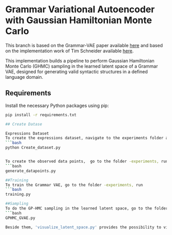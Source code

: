 # Grammar Variational Autoencoder with Gaussian Hamiltonian Monte Carlo

This branch is based on the Grammar-VAE paper available [here](https://arxiv.org/abs/1703.01925) and based on the implementation work of Tim Schneider available [here](https://github.com/TimPhillip/ac_grammar_vae).

This implementation builds a pipeline to perform Gaussian Hamiltonian Monte Carlo (GHMC) sampling in the learned latent space of a Grammar VAE, designed for generating valid syntactic structures in a defined language domain.

## Requirements

Install the necessary Python packages using pip:

```bash
pip install -r requirements.txt

## Create Datase

Expressions Dataset
To create the expressions dataset, navigate to the experiments folder and run:
```bash
python Create_dataset.py


To create the observed data points,  go to the folder -experiments, run
```bash
generate_datapoints.py

##Training
To train the Grammar VAE, go to the folder -experiments, run
```bash
training.py

##Sampling
To do the GP-HMC sampling in the learned latent space, go to the folder -experiments, run
```bash
GPHMC_GVAE.py

Beside them, 'visualize_latent_space.py' provides the possibility to visualise 2D latent space. 't-SNE.py' provides the possibility to down dimension and visual the high dimension latent space.
